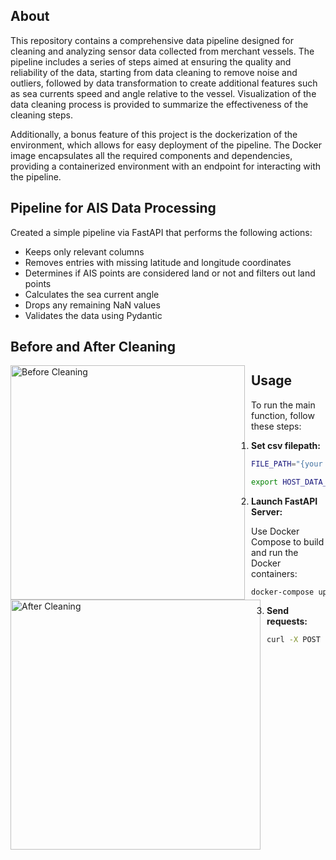 ## About

This repository contains a comprehensive data pipeline designed for cleaning and analyzing sensor data collected from merchant vessels. The pipeline includes a series of steps aimed at ensuring the quality and reliability of the data, starting from data cleaning to remove noise and outliers, followed by data transformation to create additional features such as sea currents speed and angle relative to the vessel. Visualization of the data cleaning process is provided to summarize the effectiveness of the cleaning steps.

Additionally, a bonus feature of this project is the dockerization of the environment, which allows for easy deployment of the pipeline. The Docker image encapsulates all the required components and dependencies, providing a containerized environment with an endpoint for interacting with the pipeline.

## Pipeline for AIS Data Processing

Created a simple pipeline via FastAPI that performs the following actions:
  - Keeps only relevant columns
  - Removes entries with missing latitude and longitude coordinates
  - Determines if AIS points are considered land or not and filters out land points
  - Calculates the sea current angle
  - Drops any remaining NaN values
  - Validates the data using Pydantic

## Before and After Cleaning


<img src="https://i.ibb.co/mDdJGXB/voyage-before.png" alt="Before Cleaning" width="375" style="float: left; margin-right: 10px;"> <img src="https://i.ibb.co/d2mgRNK/voyage-after-cleaning.png" alt="After Cleaning" width="400" style="float: left; margin-right: 10px;">


## Usage

To run the main function, follow these steps:

1. **Set csv filepath:**

   ```bash
   FILE_PATH="{your path}"  #eg FILE_PATH='C:\Users\thanos\ds-challenge-1\data\raw\DBdataset.csv'
   ```
   ```bash
   export HOST_DATA_PATH="{folder for volumes}" #eg export HOST_DATA_PATH="/c/Users/thanos/ds-challenge-1"

2. **Launch FastAPI Server:**

   Use Docker Compose to build and run the Docker containers:

   ```bash
   docker-compose up --build

3. **Send requests:**
    ```bash
   curl -X POST -F "file=@$FILE_PATH" http://127.0.0.1:8000/uploadfile/
    ```
